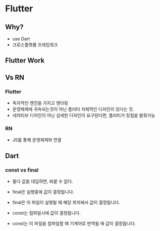 # Flutter

## Why?
- use Dart
- 크로스플랫폼 프레임워크

## Flutter Work
## Vs RN

### Flutter
- 독자적인 엔진을 가지고 렌더링
- 운영체제에 귀속되는것이 아닌 플러터 자체적인 디자인이 있다는 것.
- 네이티브 디자인이 아닌 섬세한 디자인이 요구된다면, 플러터가 장점을 발휘가능

### RN
- JS를 통해 운영체제와 연결

## Dart

### const vs final

- 둘다 값을 대입하면, 바꿀 수 없다.

- final은 실행중에 값이 결정됩니다.
- final은 이 파일이 실행될 때 해당 위치에서 값이 결정됩니다.

- const는 컴파일시에 값이 결정됩니다.
- const는 이 파일을 컴파일할 때 기계어로 번역될 때 값이 결정됩니다.